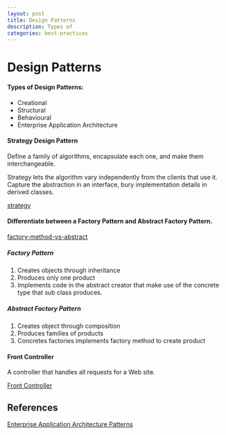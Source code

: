 ```yaml
---
layout: post
title: Design Patterns
description: Types of
categories: best-practices
---
```


# Design Patterns

#### Types of Design Patterns:

- Creational
- Structural
- Behavioural
- Enterprise Application Architecture

#### Strategy Design Pattern

Define a family of algorithms, encapsulate each one, and make them interchangeable.  

Strategy lets the algorithm vary independently from the clients that use it.
Capture the abstraction in an interface, bury implementation details in derived classes.

[strategy](https://sourcemaking.com/design_patterns/strategy)

#### Differentiate between a Factory Pattern and Abstract Factory Pattern.
[factory-method-vs-abstract](https://dzone.com/articles/factory-method-vs-abstract)


##### Factory Pattern
1. Creates objects through inheritance
2. Produces only one product
3. Implements code in the abstract creator that make use of the concrete type that sub class produces.

##### Abstract Factory Pattern
1. Creates object through composition
2. Produces families of products
3. Concretes factories implements factory method to create product

#### Front Controller

A controller that handles all requests for a Web site.

[Front Controller](https://www.martinfowler.com/eaaCatalog/frontController.html)


## References

[Enterprise Application Architecture Patterns](https://www.martinfowler.com/eaaCatalog/index.html) 
